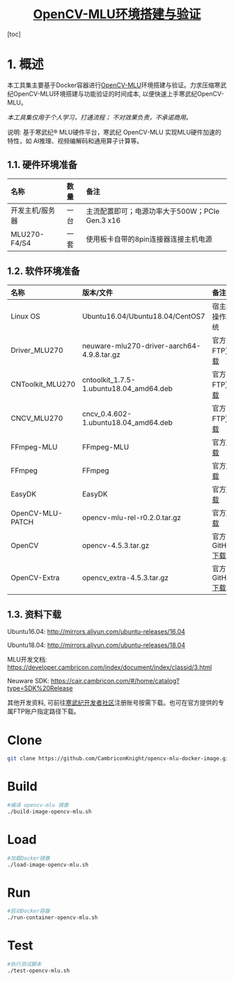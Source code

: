 <p align="center">
    <a href="https://gitee.com/cambriconknight/opencv-mlu-docker-image">
        <h1 align="center">OpenCV-MLU环境搭建与验证</h1>
    </a>
</p>

[toc]

# 1. 概述

本工具集主要基于Docker容器进行[OpenCV-MLU](https://github.com/Cambricon/opencv-mlu)环境搭建与验证。力求压缩寒武纪OpenCV-MLU环境搭建与功能验证的时间成本, 以便快速上手寒武纪OpenCV-MLU。

*本工具集仅用于个人学习，打通流程； 不对效果负责，不承诺商用。*

说明: 基于寒武纪® MLU硬件平台，寒武纪 OpenCV-MLU 实现MLU硬件加速的特性，如 AI推理、视频编解码和通用算子计算等。

## 1.1. 硬件环境准备

| 名称            | 数量       | 备注                |
| :-------------- | :--------- | :------------------ |
| 开发主机/服务器 | 一台       |主流配置即可；电源功率大于500W；PCIe Gen.3 x16 |
| MLU270-F4/S4    | 一套       |使用板卡自带的8pin连接器连接主机电源|

## 1.2. 软件环境准备

| 名称                   | 版本/文件                                    | 备注            |
| :-------------------- | :-------------------------------             | :--------------- |
| Linux OS              | Ubuntu16.04/Ubuntu18.04/CentOS7              | 宿主机操作系统   |
| Driver_MLU270         | neuware-mlu270-driver-aarch64-4.9.8.tar.gz   | 官方FTP[下载](ftp://download.cambricon.com:8821/product/GJD/MLU270/1.7.602/Ubuntu18.04/Driver/neuware-mlu270-driver-dkms_4.9.5_all.deb)   |
| CNToolkit_MLU270      | cntoolkit_1.7.5-1.ubuntu18.04_amd64.deb      | 官方FTP[下载](ftp://sdgsxxjt@download.cambricon.com:8821/product/GJD/MLU270/1.7.602/Ubuntu18.04/CNToolkit/cntoolkit_1.7.5-1.ubuntu18.04_amd64.deb)   |
| CNCV_MLU270           | cncv_0.4.602-1.ubuntu18.04_amd64.deb         | 官方FTP[下载](ftp://sdgsxxjt@download.cambricon.com:8821/product/GJD/MLU270/1.7.602/Ubuntu18.04/CNCV/cncv_0.4.602-1.ubuntu18.04_amd64.deb)   |
| FFmpeg-MLU            | FFmpeg-MLU                                   | 官方[下载](https://github.com/Cambricon/ffmpeg-mlu)   |
| FFmpeg                | FFmpeg                                       | 官方[下载](https://gitee.com/mirrors/ffmpeg.git)   |
| EasyDK                | EasyDK                                       | 官方[下载](https://github.com/Cambricon/easydk)   |
| OpenCV-MLU-PATCH      | opencv-mlu-rel-r0.2.0.tar.gz                 | 官方[下载](ftp://download.cambricon.com:8821/download/opencv-mlu/opencv-mlu-rel-r0.2.0.tar.gz)   |
| OpenCV                | opencv-4.5.3.tar.gz                          | 官方GitHub [下载](https://github.com/opencv/opencv/archive/refs/tags/4.5.3.tar.gz) |
| OpenCV-Extra          | opencv_extra-4.5.3.tar.gz                    | 官方GitHub [下载](https://github.com/opencv/opencv_extra/archive/refs/tags/4.5.3.tar.gz) |

## 1.3. 资料下载

Ubuntu16.04: http://mirrors.aliyun.com/ubuntu-releases/16.04

Ubuntu18.04: http://mirrors.aliyun.com/ubuntu-releases/18.04

MLU开发文档: https://developer.cambricon.com/index/document/index/classid/3.html

Neuware SDK: https://cair.cambricon.com/#/home/catalog?type=SDK%20Release

其他开发资料, 可前往[寒武纪开发者社区](https://developer.cambricon.com)注册账号按需下载。也可在官方提供的专属FTP账户指定路径下载。

# Clone #
```bash
git clone https://github.com/CambriconKnight/opencv-mlu-docker-image.git
```

# Build #
```bash
#编译 opencv-mlu 镜像
./build-image-opencv-mlu.sh
```

# Load #
```bash
#加载Docker镜像
./load-image-opencv-mlu.sh
```

# Run #
```bash
#启动Docker容器
./run-container-opencv-mlu.sh
```

# Test #
```bash
#执行测试脚本
./test-opencv-mlu.sh
```
